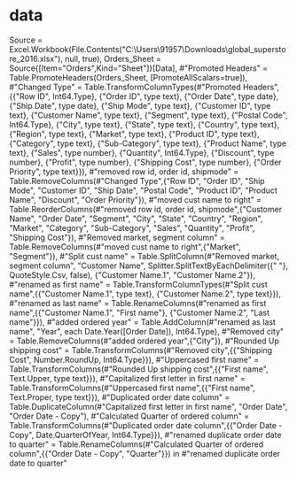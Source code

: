 # data
 Source = Excel.Workbook(File.Contents("C:\Users\91957\Downloads\global_superstore_2016.xlsx"), null, true),
    Orders_Sheet = Source{[Item="Orders",Kind="Sheet"]}[Data],
    #"Promoted Headers" = Table.PromoteHeaders(Orders_Sheet, [PromoteAllScalars=true]),
    #"Changed Type" = Table.TransformColumnTypes(#"Promoted Headers",{{"Row ID", Int64.Type}, {"Order ID", type text}, {"Order Date", type date}, {"Ship Date", type date}, {"Ship Mode", type text}, {"Customer ID", type text}, {"Customer Name", type text}, {"Segment", type text}, {"Postal Code", Int64.Type}, {"City", type text}, {"State", type text}, {"Country", type text}, {"Region", type text}, {"Market", type text}, {"Product ID", type text}, {"Category", type text}, {"Sub-Category", type text}, {"Product Name", type text}, {"Sales", type number}, {"Quantity", Int64.Type}, {"Discount", type number}, {"Profit", type number}, {"Shipping Cost", type number}, {"Order Priority", type text}}),
    #"removed row id, order id, shipmode" = Table.RemoveColumns(#"Changed Type",{"Row ID", "Order ID", "Ship Mode", "Customer ID", "Ship Date", "Postal Code", "Product ID", "Product Name", "Discount", "Order Priority"}),
    #"moved cust name to right" = Table.ReorderColumns(#"removed row id, order id, shipmode",{"Customer Name", "Order Date", "Segment", "City", "State", "Country", "Region", "Market", "Category", "Sub-Category", "Sales", "Quantity", "Profit", "Shipping Cost"}),
    #"Removed market, segment column" = Table.RemoveColumns(#"moved cust name to right",{"Market", "Segment"}),
    #"Split cust name" = Table.SplitColumn(#"Removed market, segment column", "Customer Name", Splitter.SplitTextByEachDelimiter({" "}, QuoteStyle.Csv, false), {"Customer Name.1", "Customer Name.2"}),
    #"renamed as first name" = Table.TransformColumnTypes(#"Split cust name",{{"Customer Name.1", type text}, {"Customer Name.2", type text}}),
    #"renamed as last name" = Table.RenameColumns(#"renamed as first name",{{"Customer Name.1", "First name"}, {"Customer Name.2", "Last name"}}),
    #"added ordered year" = Table.AddColumn(#"renamed as last name", "Year", each Date.Year([Order Date]), Int64.Type),
    #"Removed city" = Table.RemoveColumns(#"added ordered year",{"City"}),
    #"Rounded Up shipping cost" = Table.TransformColumns(#"Removed city",{{"Shipping Cost", Number.RoundUp, Int64.Type}}),
    #"Uppercased first name" = Table.TransformColumns(#"Rounded Up shipping cost",{{"First name", Text.Upper, type text}}),
    #"Capitalized first letter in first name" = Table.TransformColumns(#"Uppercased first name",{{"First name", Text.Proper, type text}}),
    #"Duplicated order date column" = Table.DuplicateColumn(#"Capitalized first letter in first name", "Order Date", "Order Date - Copy"),
    #"Calculated Quarter of ordered column" = Table.TransformColumns(#"Duplicated order date column",{{"Order Date - Copy", Date.QuarterOfYear, Int64.Type}}),
    #"renamed duplicate order date to quarter" = Table.RenameColumns(#"Calculated Quarter of ordered column",{{"Order Date - Copy", "Quarter"}})
in
    #"renamed duplicate order date to quarter"
